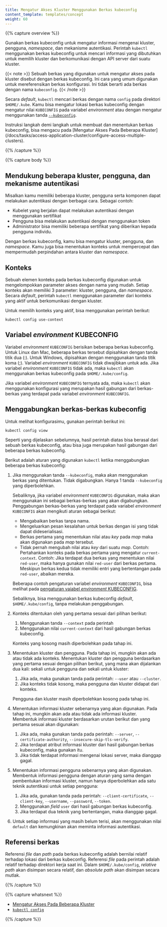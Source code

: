 ```yaml
---
title: Mengatur Akses Kluster Menggunakan Berkas kubeconfig
content_template: templates/concept
weight: 60
---
```


{{% capture overview %}}

Gunakan berkas kubeconfig untuk mengatur informasi mengenai kluster, pengguna, 
_namespace_, dan mekanisme autentikasi. Perintah `kubectl` menggunakan berkas
kubeconfig untuk mencari informasi yang dibutuhkan untuk memilih kluster dan
berkomunikasi dengan API server dari suatu kluster.

{{< note >}}
Sebuah berkas yang digunakan untuk mengatur akses pada kluster disebut dengan
berkas kubeconfig. Ini cara yang umum digunakan untuk mereferensikan berkas
konfigurasi. Ini tidak berarti ada berkas dengan nama `kubeconfig`.
{{< /note >}}

Secara _default_, `kubectl` mencari berkas dengan nama `config` pada direktori
`$HOME/.kube`. Kamu bisa mengatur lokasi berkas kubeconfig dengan mengatur
nilai `KUBECONFIG` pada variabel _environment_ atau dengan mengatur menggunakan
tanda [`--kubeconfig`](/docs/reference/generated/kubectl/kubectl/).

Instruksi langkah demi langkah untuk membuat dan menentukan berkas kubeconfig,
bisa mengacu pada [Mengatur Akses Pada Beberapa Kluster]
(/docs/tasks/access-application-cluster/configure-access-multiple-clusters).

{{% /capture %}}


{{% capture body %}}

## Mendukung beberapa kluster, pengguna, dan mekanisme autentikasi

Misalkan kamu memiliki beberapa kluster, pengguna serta komponen dapat melakukan
autentikasi dengan berbagai cara. Sebagai contoh:

- Kubelet yang berjalan dapat melakukan autentikasi dengan menggunakan sertifikat
- Pengguna bisa melakukan autentikasi dengan menggunakan token
- Administrator bisa memiliki beberapa sertifikat yang diberikan kepada pengguna 
individu.

Dengan berkas kubeconfig, kamu bisa mengatur kluster, pengguna, dan _namespace_.
Kamu juga bisa menentukan konteks untuk mempercepat dan mempermudah perpindahan
antara kluster dan _namespace_.

## Konteks

Sebuah elemen konteks pada berkas kubeconfig digunakan untuk mengelompokkan
parameter akses dengan nama yang mudah. Setiap konteks akan memiliki 3 parameter:
kluster, pengguna, dan _namespace_. Secara _default_, perintah `kubectl` menggunakan
parameter dari konteks yang aktif untuk berkomunikasi dengan kluster.

Untuk memilih konteks yang aktif, bisa menggunakan perintah berikut:
```
kubectl config use-context
```

## Variabel _environment_ KUBECONFIG

Variabel _environment_ `KUBECONFIG` berisikan beberapa berkas kubeconfig. Untuk 
Linux dan Mac, beberapa berkas tersebut dipisahkan dengan tanda titik dua (:).
Untuk Windows, dipisahkan dengan menggunakan tanda titik koma (;). Variabel 
_environment_ `KUBECONFIG` tidak diwajibkan untuk ada. Jika variabel _environment_
`KUBECONFIG` tidak ada, maka `kubectl` akan menggunakan berkas kubeconfig pada
`$HOME/.kube/config`.

Jika variabel _environment_ `KUBECONFIG` ternyata ada, maka `kubectl` akan menggunakan
konfigurasi yang merupakan hasil gabungan dari berkas-berkas yang terdapat pada
variabel _environment_ `KUBECONFIG`.

## Menggabungkan berkas-berkas kubeconfig

Untuk melihat konfigurasimu, gunakan perintah berikut ini:

```shell
kubectl config view
```

Seperti yang dijelaskan sebelumnya, hasil perintah diatas bisa berasal dari sebuah 
berkas kubeconfig, atau bisa juga merupakan hasil gabungan dari beberapa berkas kubeconfig.

Berikut adalah aturan yang digunakan `kubectl` ketika menggabungkan beberapa berkas
kubeconfig:

1. Jika menggunakan tanda `--kubeconfig`, maka akan menggunakan berkas yang ditentukan.
   Tidak digabungkan. Hanya 1 tanda `--kubeconfig` yang diperbolehkan.

   Sebaliknya, jika variabel _environment_ `KUBECONFIG` digunakan, maka akan menggunakan 
   ini sebagai berkas-berkas yang akan digabungkan. Penggabungan berkas-berkas yang terdapat
   pada variabel _environment_ `KUBECONFIG` akan mengikuti aturan sebagai berikut:

   * Mengabaikan berkas tanpa nama.
   * Mengeluarkan pesan kesalahan untuk berkas dengan isi yang tidak dapat dideserialisasi.
   * Berkas pertama yang menentukan nilai atau _key_ pada _map_ maka akan digunakan 
     pada _map_ tersebut.
   * Tidak pernah mengubah nilai atau _key_ dari suatu _map_.
     Contoh: Pertahankan konteks pada berkas pertama yang mengatur `current-context`.
     Contoh: Jika terdapat dua berkas yang menentukan nilai `red-user`, maka hanya gunakan
     nilai `red-user` dari berkas pertama.
     Meskipun berkas kedua tidak memiliki entri yang bertentangan pada `red-user`, 
     abaikan mereka.

   Beberapa contoh pengaturan variabel _environment_ `KUBECONFIG`, bisa melihat pada
   [pengaturan vaiabel _environment_ KUBECONFIG](/docs/tasks/access-application-cluster/configure-access-multiple-clusters/#set-the-kubeconfig-environment-variable).

   Sebaliknya, bisa menggunakan berkas kubeconfig _default_, `$HOME/.kube/config`, 
   tanpa melakukan penggabungan.

1. Konteks ditentukan oleh yang pertama sesuai dari pilihan berikut:

    1. Menggunakan tanda `--context` pada perintah
    1. Menggunakan nilai `current-context` dari hasil gabungan berkas kubeconfig.

   Konteks yang kosong masih diperbolehkan pada tahap ini.

1. Menentukan kluster dan pengguna. Pada tahap ini, mungkin akan ada atau tidak ada konteks.
   Menentukan kluster dan pengguna berdasarkan yang pertama sesuai dengan pilihan berikut,
   yang mana akan dijalankan dua kali: sekali untuk pengguna dan sekali untuk kluster:

   1. Jika ada, maka gunakan tanda pada perintah: `--user` atau `--cluster`.
   1. Jika konteks tidak kosong, maka pengguna dan kluster didapat dari konteks.

   Pengguna dan kluster masih diperbolehkan kosong pada tahap ini.

1. Menentukan informasi kluster sebenarnya yang akan digunakan. Pada tahap ini, mungkin
   akan ada atau tidak ada informasi kluster. Membentuk informasi kluster berdasarkan urutan
   berikut dan yang pertama sesuai akan digunakan:

   1. Jika ada, maka gunakan tanda pada perintah: `--server`, `--certificate-authority`, `--insecure-skip-tls-verify`.
   1. Jika terdapat atribut informasi kluster dari hasil gabungan berkas kubeconfig, 
      maka gunakan itu.
   1. Jika tidak terdapat informasi mengenai lokasi server, maka dianggap gagal.

1. Menentukan informasi pengguna sebenarnya yang akan digunakan. Membentuk informasi 
   pengguna dengan aturan yang sama dengan pembentukan informasi kluster, namun hanya 
   diperbolehkan ada satu teknik autentikasi untuk setiap pengguna:

   1. Jika ada, gunakan tanda pada perintah: `--client-certificate`, `--client-key`, `--username`, `--password`, `--token`.
   1. Menggunakan _field_ `user` dari hasil gabungan berkas kubeconfig.
   1. Jika terdapat dua teknik yang bertentangan, maka dianggap gagal.

1. Untuk setiap informasi yang masih belum terisi, akan menggunakan nilai `default` dan
   kemungkinan akan meminta informasi autentikasi.

## Referensi berkas

Referensi _file_ dan _path_ pada berkas kubeconfig adalah bernilai relatif terhadap
lokasi dari berkas kubeconfig.
Referensi _file_ pada perintah adalah relatif terhadap direktori kerja saat ini.
Dalam `$HOME/.kube/config`, _relative path_ akan disimpan secara relatif, dan
_absolute path_ akan disimpan secara mutlak.

{{% /capture %}}


{{% capture whatsnext %}}

* [Mengatur Akses Pada Beberapa Kluster](/docs/tasks/access-application-cluster/configure-access-multiple-clusters/)
* [`kubectl config`](/docs/reference/generated/kubectl/kubectl-commands#config)

{{% /capture %}}


